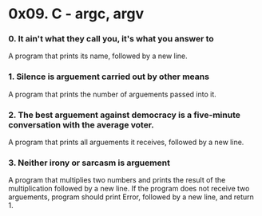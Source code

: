 # 0x09. C - argc, argv
### 0. It ain't what they call  you, it's what you answer to
A program that prints its name, followed by a new line.
### 1. Silence is arguement carried out by other means
A program that prints the number of arguements passed into it.
### 2. The best arguement against democracy is a five-minute conversation with the average voter.
A program that prints all arguements it receives, followed by a new line.
### 3. Neither irony or sarcasm is arguement
A program that multiplies two numbers and prints the result of the multiplication followed by a new line. If the program does not receive two arguements, program should print Error, followed by a new line, and return 1.
